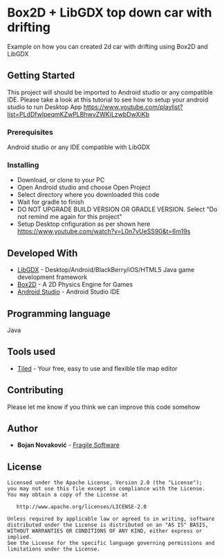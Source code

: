 # Box2D + LibGDX top down car with drifting

Example on how you can created 2d car with drifting using Box2D and LibGDX

## Getting Started

This project will should be imported to Android studio or any compatible IDE. Please take a look at this tutorial to see how to setup your android studio to run Desktop App https://www.youtube.com/playlist?list=PLdDfwIpeqmKZwPLBhwvZWKiLzwbDwXiKb

### Prerequisites

Android studio or any IDE compatible with LibGDX

### Installing

- Download, or clone to your PC
- Open Android studio and choose Open Project
- Select directory where you downloaded this code
- Wait for gradle to finish
- DO NOT UPGRADE BUILD VERSION OR GRADLE VERSION. Select "Do not remind me again for this project"
- Setup Desktop cnfiguration as per shown here https://www.youtube.com/watch?v=L0n7vUeSS90&t=6m19s

## Developed With

* [LibGDX](https://www.badlogicgames.com) - Desktop/Android/BlackBerry/iOS/HTML5 Java game development framework
* [Box2D](http://box2d.org) - A 2D Physics Engine for Games
* [Android Studio](https://developer.android.com/studio) - Android Studio IDE

## Programming language
Java

## Tools used
* [Tiled](https://www.mapeditor.org) - Your free, easy to use and flexible tile map editor

## Contributing

Please let me know if you think we can improve this code somehow

## Author

* **Bojan Novaković** - [Fragile Software](https://www.fragile-software.com)

## License

```
Licensed under the Apache License, Version 2.0 (the "License");
you may not use this file except in compliance with the License.
You may obtain a copy of the License at

   http://www.apache.org/licenses/LICENSE-2.0

Unless required by applicable law or agreed to in writing, software
distributed under the License is distributed on an "AS IS" BASIS,
WITHOUT WARRANTIES OR CONDITIONS OF ANY KIND, either express or implied.
See the License for the specific language governing permissions and
limitations under the License.
```
